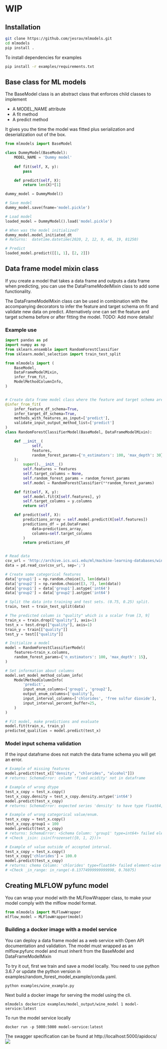 # WIP

## Installation
```bash
git clone https://github.com/jesrav/mlmodels.git
cd mlmodels
pip install .
```
To install dependencies for examples
```bash
pip install -r examples/requirements.txt
```
## Base class for ML models
The BaseModel class is an abstract class that enforces child classes to implement
- A MODEL_NAME attribute
- A fit method
- A predict method

It gives you the time the model was fitted plus serialization and deserialization out of the box.

```python
from mlmodels import BaseModel

class DummyModel(BaseModel):
    MODEL_NAME = 'Dummy model'
    
    def fit(self, X, y):
        pass

    def predict(self, X):
        return len(X)*[1]

dummy_model = DummyModel()

# Save model
dummy_model.save(fname='model.pickle')

# Load model
loaded_model = DummyModel().load('model.pickle')

# When was the model initialized?
dummy_model.model_initiated_dt
# Returns:  datetime.datetime(2020, 2, 12, 9, 46, 19, 81250)

# Predict
loaded_model.predict([[1, 1], [2, 2]])
```
## Data frame model mixin class
If you create a model that takes a data frame and outputs a data frame when predicting, you can use the DataFrameModelMixin class to add some functionality.

The DataFrameModelMixin class can be used in combination with the accompanying decorators to infer the feature and target schema on fit and validate new data on predict.
Alternatively one can set the feature and target schema before or after fitting the model.
TODO: Add more details!

### Example use
```python
import pandas as pd
import numpy as np
from sklearn.ensemble import RandomForestClassifier
from sklearn.model_selection import train_test_split

from mlmodels import (
    BaseModel,
    DataFrameModelMixin,
    infer_from_fit,
    ModelMethodColumnInfo,
)


# Create data frame model class where the feature and target schema are inferred when the model is fitted.
@infer_from_fit(
    infer_feature_df_schema=True,
    infer_target_df_schema=True,
    methods_with_features_as_input=['predict'],
    validate_input_output_method_list=['predict']
)
class RandomForestClassifierModel(BaseModel, DataFrameModelMixin):

    def __init__(
            self,
            features,
            random_forest_params={'n_estimators': 100, 'max_depth': 30},
    ):
        super().__init__()
        self.features = features
        self.target_columns = None,
        self.random_forest_params = random_forest_params
        self.model = RandomForestClassifier(**random_forest_params)

    def fit(self, X, y):
        self.model.fit(X[self.features], y)
        self.target_columns = y.columns
        return self

    def predict(self, X):
        predictions_array = self.model.predict(X[self.features])
        predictions_df = pd.DataFrame(
            data=predictions_array, 
            columns=self.target_columns
        )
        return predictions_df


# Read data
csv_url = 'http://archive.ics.uci.edu/ml/machine-learning-databases/wine-quality/winequality-red.csv'
data = pd.read_csv(csv_url, sep=';')

# Create some categorical features
data['group1'] = np.random.choice(3, len(data))
data['group2'] = np.random.choice([3, 7], len(data))
data['group1'] = data['group1'].astype('int64')
data['group2'] = data['group2'].astype('int64')

# Split the data into training and test sets. (0.75, 0.25) split.
train, test = train_test_split(data)

# The predicted column is "quality" which is a scalar from [3, 9]
train_x = train.drop(["quality"], axis=1)
test_x = test.drop(["quality"], axis=1)
train_y = train[["quality"]]
test_y = test[["quality"]]

# Initialize a model
model = RandomForestClassifierModel(
    features=train_x.columns,
    random_forest_params={'n_estimators': 100, 'max_depth': 15},
)

# Set information about columns
model.set_model_method_column_info(
    ModelMethodColumnInfo(
        'predict',
        input_enum_columns=['group1', 'group2'],
        output_enum_columns=['quality'],
        input_interval_columns=['chlorides', 'free sulfur dioxide'],
        input_interval_percent_buffer=25,
    )
)

# Fit model, make predictions and evaluate
model.fit(train_x, train_y)
predicted_qualities = model.predict(test_x)
```
### Model input schema validation
If the input dataframe does not match the data frame schema you will get an error.
```python
# Example of missing features
model.predict(test_x[["density", "chlorides", "alcohol"]])
# returns: SchemaError: column 'fixed acidity' not in dataframe

# Example of wrong dtype
test_x_copy = test_x.copy()
test_x_copy.density = test_x_copy.density.astype('int64')
model.predict(test_x_copy)
# returns: SchemaError: expected series 'density' to have type float64, got int64

# Example of wrong categorical value/enum.
test_x_copy = test_x.copy()
test_x_copy.group1 = 100
model.predict(test_x_copy)
# returns: SchemaError: <Schema Column: 'group1' type=int64> failed element-wise validator 0:
# <Check _isin: isin(frozenset({0, 1, 2}))>

# Example of value outside of accepted interval.
test_x_copy = test_x.copy()
test_x_copy['chlorides'] = 100.0
model.predict(test_x_copy)
# returns: chema Column: 'chlorides' type=float64> failed element-wise validator 0:
# <Check _in_range: in_range(-0.13774999999999998, 0.76075)
```

## Creating MLFLOW pyfunc model
You can wrap your model with the MLFlowWrapper class, to make your model comply with the mlflow model format.
```python
from mlmodels import MLFlowWrapper
mlflow_model = MLFlowWrapper(model)
```

### Building a docker image with a model service
You can deploy a data frame model as a web service with Open API documentation and validation.
The model must wrapped as an mlflow.pyfunc model and must inherit from the BaseModel and DataFrameModelMixin

To try it out, first we train and save a model locally. You need to use python 3.6.7 or update the python version in examples/random_forest_model_example/conda.yaml.
```console
python examples/wine_example.py
```
Next build a docker image for serving the model using the cli. 
```console
mlmodels dockerize examples/model_output/wine_model 1 model-service:latest
```
To run the model service locally
```console
docker run -p 5000:5000 model-service:latest
```
The swagger specification can be found at http://localhost:5000/apidocs/
![](docs/swagger_screenshot.jpg)